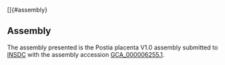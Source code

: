 []{#assembly}

Assembly
--------

The assembly presented is the Postia placenta V1.0 assembly submitted to
[INSDC](http://www.insdc.org) with the assembly accession
[GCA\_000006255.1](http://www.ebi.ac.uk/ena/data/view/GCA_000006255.1).
